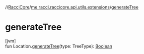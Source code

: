 //[RacciCore](../../index.md)/[me.racci.raccicore.api.utils.extensions](index.md)/[generateTree](generate-tree.md)

# generateTree

[jvm]\
fun Location.[generateTree](generate-tree.md)(type: TreeType): [Boolean](https://kotlinlang.org/api/latest/jvm/stdlib/kotlin/-boolean/index.html)
